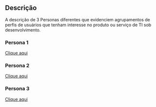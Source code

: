 ## Descrição
<p>A descrição de 3 Personas diferentes que evidenciem
agrupamentos de perfis de usuários que tenham interesse no produto ou
serviço de TI sob desenvolvimento.</p>

### Persona 1
<a href="https://github.com/DanielaMeirelles/trabalho_semestral_FGTI/blob/main/Persona/Persona%201.pdf">Clique aqui</a>
### Persona 2
<a href="https://github.com/DanielaMeirelles/trabalho_semestral_FGTI/blob/main/Persona/Persona%202.pdf">Clique aqui</a>
### Persona 3
<a href="https://github.com/DanielaMeirelles/trabalho_semestral_FGTI/blob/main/Persona/Persona%203.pdf">Clique aqui</a>
